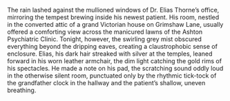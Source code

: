 The rain lashed against the mullioned windows of Dr. Elias Thorne’s office, mirroring the tempest brewing inside his newest patient.  His room, nestled in the converted attic of a grand Victorian house on Grimshaw Lane, usually offered a comforting view across the manicured lawns of the Ashton Psychiatric Clinic.  Tonight, however, the swirling grey mist obscured everything beyond the dripping eaves, creating a claustrophobic sense of enclosure. Elias, his dark hair streaked with silver at the temples, leaned forward in his worn leather armchair, the dim light catching the gold rims of his spectacles. He made a note on his pad, the scratching sound oddly loud in the otherwise silent room, punctuated only by the rhythmic tick-tock of the grandfather clock in the hallway and the patient’s shallow, uneven breathing.
